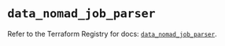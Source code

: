 # `data_nomad_job_parser`

Refer to the Terraform Registry for docs: [`data_nomad_job_parser`](https://registry.terraform.io/providers/hashicorp/nomad/2.2.0/docs/data-sources/job_parser).
